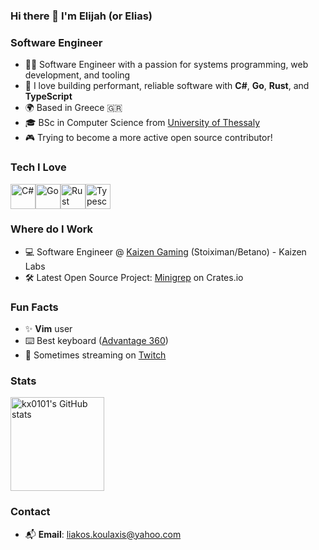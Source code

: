 ### Hi there 👋 I'm Elijah (or Elias)

### Software Engineer

- 👨‍💻  Software Engineer with a passion for systems programming, web development, and tooling
- 🎯  I love building performant, reliable software with **C#**, **Go**, **Rust**, and **TypeScript**
- 🌍  Based in Greece 🇬🇷
- 🎓  BSc in Computer Science from [University of Thessaly](https://ds.uth.gr/)
- 🎮  Trying to become a more active open source contributor!

### Tech I Love
<div style="display: flex;">
  <a href="https://docs.microsoft.com/en-us/dotnet/csharp/"><img src="https://raw.githubusercontent.com/danielcranney/readme-generator/main/public/icons/skills/csharp-colored.svg" width="40" height="40" alt="C#" /></a>
  <a href="https://golang.org"><img src="https://raw.githubusercontent.com/danielcranney/readme-generator/main/public/icons/skills/go-colored.svg" width="40" height="40" alt="Go" /></a>
  <a href="https://www.rust-lang.org"><img src="https://raw.githubusercontent.com/danielcranney/readme-generator/main/public/icons/skills/rust-colored.svg" width="40" height="40" alt="Rust" /></a>
  <a href="https://www.typescriptlang.org"><img src="https://raw.githubusercontent.com/danielcranney/readme-generator/main/public/icons/skills/typescript-colored.svg" width="40" height="40" alt="Typescript" /></a>
</div>

### Where do I Work
- 💻  Software Engineer @ [Kaizen Gaming](https://kaizengaming.com/) (Stoiximan/Betano) - Kaizen Labs
- 🛠️  Latest Open Source Project: [Minigrep](https://crates.io/crates/minigrep_elijahkx) on Crates.io

### Fun Facts
- ✨  **Vim** user
- ⌨️  Best keyboard ([Advantage 360](https://kinesis-ergo.com/keyboards/advantage360/))
- 🎥  Sometimes streaming on [Twitch](https://twitch.tv/elijahkx)

### Stats
<div style="display: flex;"> 
  <img src="https://github-readme-stats.vercel.app/api?username=kx0101&show_icons=true&count_private=true&title_color=2ecc71&text_color=a0e9af&icon_color=27ae60&bg_color=2c3e50&hide_border=true" alt="kx0101's GitHub stats" height="150" />
</div>

### Contact
- 📬 **Email**: liakos.koulaxis@yahoo.com
